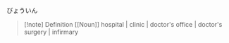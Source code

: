 びょういん
>[!note] Definition
>[[Noun]]
hospital | clinic | doctor's office | doctor's surgery | infirmary